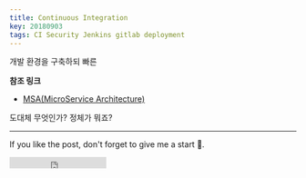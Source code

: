 ```yaml
---
title: Continuous Integration
key: 20180903
tags: CI Security Jenkins gitlab deployment
---
```


개발 환경을 구축하되 빠른 

<!--more-->

**참조 링크**
- [MSA(MicroService Architecture)](https://www.slideshare.net/andrewdohyunjung/msa-43702981)

도대체 무엇인가? 정체가 뭐죠?


---

If you like the post, don't forget to give me a start :star2:.

<iframe src="https://ghbtns.com/github-btn.html?user=gbkim1988&repo=gbkim1988.github.io&type=star&count=true"  frameborder="0" scrolling="0" width="170px" height="20px"></iframe>
